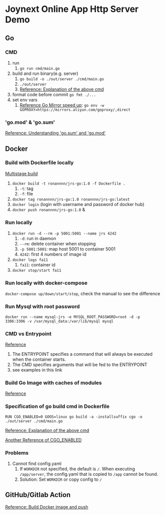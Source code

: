 # Joynext Online App Http Server Demo

## Go

### CMD
1. run
   1. `go run cmd/main.go`
2. build and run binary(e.g. server)
   1. `go build -o ./out/server ./cmd/main.go`
   2. `./out/server`
   3. [Reference: Explanation of the above cmd](https://segmentfault.com/a/1190000013989448)
4. format code before commit `go fmt ./...`
5. set env vars
   1. [Reference Go Mirror speed up](https://learnku.com/go/wikis/38122): `go env -w GOPROXY=https://mirrors.aliyun.com/goproxy/,direct`

### 'go.mod' & 'go.sum'
[Reference: Understanding 'go.sum' and 'go.mod']((https://golangbyexample.com/go-mod-sum-module/))

## Docker

### Build with Dockerfile locally
[Multistage build](https://docs.docker.com/develop/develop-images/multistage-build/)
1. `docker build -t ronannnn/jrs-go:1.0 -f Dockerfile .`
   1. `-t`: tag
   2. `-f`: file
2. `docker tag ronannnn/jrs-go:1.0 ronannnn/jrs-go:latest`
3. `docker login` (login with username and password of docker hub)
4. `docker push ronannnn/jrs-go:1.0` & 

### Run locally
1. `docker run -d --rm -p 5001:5001 --name jrs 4242`
   1. `-d`: run in daemon
   2. `--rm`: delete container when stopping
   3. `-p 5001:5001`: map host 5001 to container 5001
   4. `4242`: first 4 numbers of image id
2. `docker logs fa11`
   1. `fa11`: container id
3. `docker stop/start fa11`

### Run locally with docker-compose
`docker-compose up/down/start/stop`, check the manual to see the difference

### Run Mysql with root password
`docker run --name mysql-jrs -e MYSQL_ROOT_PASSWORD=root -d -p 3306:3306 -v /var/mysql_data:/var/lib/mysql mysql`

### CMD vs Entrypoint
[Reference](https://stackoverflow.com/questions/21553353/what-is-the-difference-between-cmd-and-entrypoint-in-a-dockerfile)
1. The ENTRYPOINT specifies a command that will always be executed when the container starts.
2. The CMD specifies arguments that will be fed to the ENTRYPOINT
3. see examples in this link

### Build Go Image with caches of modules
[Reference](https://petomalina.medium.com/using-go-mod-download-to-speed-up-golang-docker-builds-707591336888)

### Specification of go build cmd in Dockerfile
`RUN CGO_ENABLED=0 GOOS=linux go build -a -installsuffix cgo -o ./out/server ./cmd/main.go`

[Reference: Explanation of the above cmd](https://segmentfault.com/a/1190000013989448)

[Another Reference of CGO_ENABLED](https://johng.cn/cgo-enabled-affect-go-static-compile/)

### Problems
1. Cannot find config.yaml
    1. If `WORKDIR` not specified, the default is `/`. 
    When executing `/app/server`, the config.yaml that is copied to `/app` cannot be found.
    2. Solution: Set `WORKDIR` or copy config to `/`

## GitHub/Gitlab Action
[Reference: Build Docker image and push](https://github.com/marketplace/actions/build-and-push-docker-images)
